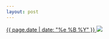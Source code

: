 ```yaml
---
layout: post
---
```


<p>
  <a href="/380">
    <time>{{ page.date | date: "%e %B %Y" }}</time>
    <img src="{{ site.assets_url }}/380.jpg">
  </a>
  
</p>

